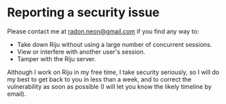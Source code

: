 # Reporting a security issue

Please contact me at
[radon.neon@gmail.com](mailto:radon.neon@gmail.com) if you find any
way to:

* Take down Riju without using a large number of concurrent sessions.
* View or interfere with another user's session.
* Tamper with the Riju server.

Although I work on Riju in my free time, I take security seriously, so
I will do my best to get back to you in less than a week, and to
correct the vulnerability as soon as possible (I will let you know the
likely timeline by email).
